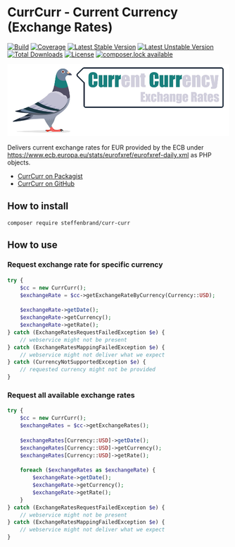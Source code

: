 # CurrCurr - Current Currency (Exchange Rates)
[![Build](https://travis-ci.org/steffenbrand/curr-curr.svg?branch=master)](https://travis-ci.org/steffenbrand/curr-curr)
[![Coverage](https://codecov.io/github/steffenbrand/curr-curr/coverage.svg)](https://codecov.io/gh/steffenbrand/curr-curr)
[![Latest Stable Version](https://poser.pugx.org/steffenbrand/curr-curr/version)](https://packagist.org/packages/steffenbrand/curr-curr)
[![Latest Unstable Version](https://poser.pugx.org/steffenbrand/curr-curr/v/unstable)](//packagist.org/packages/steffenbrand/curr-curr)
[![Total Downloads](https://poser.pugx.org/steffenbrand/curr-curr/downloads)](https://packagist.org/packages/steffenbrand/curr-curr)
[![License](https://poser.pugx.org/steffenbrand/curr-curr/license)](https://github.com/steffenbrand/curr-curr/blob/master/LICENSE.md)
[![composer.lock available](https://poser.pugx.org/steffenbrand/curr-curr/composerlock)](https://github.com/steffenbrand/curr-curr/blob/master/composer.lock)

![CurrCurr Logo](https://github.com/steffenbrand/curr-curr/blob/master/curr-curr.jpg)

Delivers current exchange rates for EUR provided by the ECB under https://www.ecb.europa.eu/stats/eurofxref/eurofxref-daily.xml as PHP objects.

* [CurrCurr on Packagist](https://packagist.org/packages/steffenbrand/curr-curr)
* [CurrCurr on GitHub](https://github.com/steffenbrand/curr-curr)

## How to install

```
composer require steffenbrand/curr-curr
```

## How to use

### Request exchange rate for specific currency

```php
try {
    $cc = new CurrCurr();
    $exchangeRate = $cc->getExchangeRateByCurrency(Currency::USD);

    $exchangeRate->getDate();
    $exchangeRate->getCurrency();
    $exchangeRate->getRate();
} catch (ExchangeRatesRequestFailedException $e) {
    // webservice might not be present
} catch (ExchangeRatesMappingFailedException $e) {
    // webservice might not deliver what we expect
} catch (CurrencyNotSupportedException $e) {
    // requested currency might not be provided
}
```

### Request all available exchange rates

```php
try {
    $cc = new CurrCurr();
    $exchangeRates = $cc->getExchangeRates();

    $exchangeRates[Currency::USD]->getDate();
    $exchangeRates[Currency::USD]->getCurrency();
    $exchangeRates[Currency::USD]->getRate();

    foreach ($exchangeRates as $exchangeRate) {
        $exchangeRate->getDate();
        $exchangeRate->getCurrency();
        $exchangeRate->getRate();
    }
} catch (ExchangeRatesRequestFailedException $e) {
    // webservice might not be present
} catch (ExchangeRatesMappingFailedException $e) {
    // webservice might not deliver what we expect
}
```
